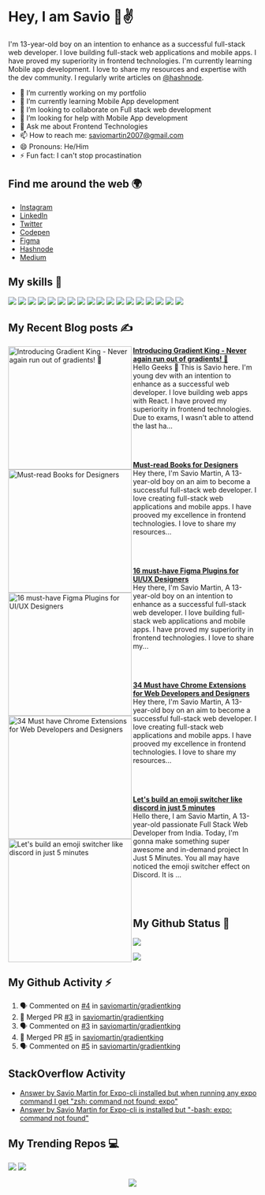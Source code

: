 # Hey, I am Savio 👋✌️
I'm 13-year-old boy on an intention to enhance as a successful full-stack web developer. I love building full-stack web applications and mobile apps. I have proved my superiority in frontend technologies. I'm currently learning Mobile app development. I love to share my resources and expertise with the dev community. I regularly write articles on [@hashnode](https://savio.xyz/).



- 🔭 I’m currently working on my portfolio
- 🌱 I’m currently learning Mobile App development
- 👯 I’m looking to collaborate on Full stack web development
- 🤔 I’m looking for help with Mobile App development
- 💬 Ask me about Frontend Technologies
- 📫 How to reach me: saviomartin2007@gmail.com
- 😄 Pronouns: He/Him
- ⚡ Fun fact: I can't stop procastination
</samp>

## Find me around the web 🌍
- [Instagram](https://www.instagram.com/teen_developer/)
- [LinkedIn](linkedin.com/in/saviomartin)
- [Twitter](https://twitter.com/saviomartin7)
- [Codepen](https://codepen.io/saviomartin/)
- [Figma](https://www.figma.com/@savio)
- [Hashnode](https://hashnode.com/@saviomartin)
- [Medium](https://medium.com/@saviomartin)

## My skills 🚀

![](https://img.shields.io/badge/HTML5-E34F26?style=for-the-badge&logo=html5&logoColor=white)
![](https://img.shields.io/badge/JavaScript-F7DF1E?style=for-the-badge&logo=javascript&logoColor=black)
![](https://img.shields.io/badge/Node.js-43853D?style=for-the-badge&logo=node.js&logoColor=white)
![](https://img.shields.io/badge/CSS3-1572B6?style=for-the-badge&logo=css3&logoColor=white)
![](https://img.shields.io/badge/Sass-CC6699?style=for-the-badge&logo=sass&logoColor=white)
![](https://img.shields.io/badge/Markdown-000000?style=for-the-badge&logo=markdown&logoColor=white)
![](https://img.shields.io/badge/Express.js-404D59?style=for-the-badge)
![](https://img.shields.io/badge/React-20232A?style=for-the-badge&logo=react&logoColor=61DAFB)
![](https://img.shields.io/badge/Tailwind_CSS-38B2AC?style=for-the-badge&logo=tailwind-css&logoColor=white)
![](https://img.shields.io/badge/Bootstrap-563D7C?style=for-the-badge&logo=bootstrap&logoColor=white)
![](https://img.shields.io/badge/Material--UI-0081CB?style=for-the-badge&logo=material-ui&logoColor=white)
![](https://img.shields.io/badge/Redux-593D88?style=for-the-badge&logo=redux&logoColor=white)
![](https://img.shields.io/badge/jQuery-0769AD?style=for-the-badge&logo=jquery&logoColor=white)
![](https://img.shields.io/badge/Netlify-00C7B7?style=for-the-badge&logo=netlify&logoColor=white)
![](https://img.shields.io/badge/MongoDB-4EA94B?style=for-the-badge&logo=mongodb&logoColor=white)
![](https://img.shields.io/badge/Heroku-430098?style=for-the-badge&logo=heroku&logoColor=white)
![](https://img.shields.io/badge/Google_Cloud-4285F4?style=for-the-badge&logo=google-cloud&logoColor=white)
![](https://img.shields.io/badge/figma-0AC97F?style=for-the-badge&logo=figma&logoColor=white)

## My Recent Blog posts ✍️
<!-- HASHNODE_BLOG:START -->
<p align="left">
<a href="https://savio.xyz/introducing-gradient-king-never-again-run-out-of-gradients" title="Introducing Gradient King - Never again run out of gradients! 🌈"><img src="https://cdn.hashnode.com/res/hashnode/image/upload/v1614395873291/CmG_gnQr_.png" alt="Introducing Gradient King - Never again run out of gradients! 🌈" width="250px" align="left" /></a>
<a href="https://savio.xyz/introducing-gradient-king-never-again-run-out-of-gradients" title="Introducing Gradient King - Never again run out of gradients! 🌈"><strong>Introducing Gradient King - Never again run out of gradients! 🌈</strong></a>
<br/> Hello Geeks 👋
This is Savio here. I'm young dev with an intention to enhance as a successful web developer. I love building web apps with React. I have proved my superiority in frontend technologies. Due to exams, I wasn't able to attend the last ha... </p> <br/> <br/>
<p align="left">
<a href="https://savio.xyz/must-read-books-for-designers" title="Must-read Books for Designers"><img src="https://cdn.hashnode.com/res/hashnode/image/upload/v1608521423976/_AE4go21-.png" alt="Must-read Books for Designers" width="250px" align="left" /></a>
<a href="https://savio.xyz/must-read-books-for-designers" title="Must-read Books for Designers"><strong>Must-read Books for Designers</strong></a>
<br/> Hey there, I'm Savio Martin, A 13-year-old boy on an aim to become a successful full-stack web developer. I love creating full-stack web applications and mobile apps. I have prooved my excellence in frontend technologies. I love to share my resources... </p> <br/> <br/>
<p align="left">
<a href="https://savio.xyz/16-must-have-figma-plugins-for-uiux-designers" title="16 must-have Figma Plugins for UI/UX Designers"><img src="https://cdn.hashnode.com/res/hashnode/image/upload/v1608259859109/UnJW6Y0mK.png" alt="16 must-have Figma Plugins for UI/UX Designers" width="250px" align="left" /></a>
<a href="https://savio.xyz/16-must-have-figma-plugins-for-uiux-designers" title="16 must-have Figma Plugins for UI/UX Designers"><strong>16 must-have Figma Plugins for UI/UX Designers</strong></a>
<br/> Hey there, I'm Savio Martin, A 13-year-old boy on an intention to enhance as a successful full-stack web developer. I love building full-stack web applications and mobile apps. I have proved my superiority in frontend technologies. I love to share my... </p> <br/> <br/>
<p align="left">
<a href="https://savio.xyz/34-must-have-chrome-extensions-for-web-developers-and-designers" title="34 Must have Chrome Extensions for Web Developers and Designers"><img src="https://cdn.hashnode.com/res/hashnode/image/upload/v1607831823773/g1VDUMIs0.png" alt="34 Must have Chrome Extensions for Web Developers and Designers" width="250px" align="left" /></a>
<a href="https://savio.xyz/34-must-have-chrome-extensions-for-web-developers-and-designers" title="34 Must have Chrome Extensions for Web Developers and Designers"><strong>34 Must have Chrome Extensions for Web Developers and Designers</strong></a>
<br/> Hey there, I'm Savio Martin, A 13-year-old boy on an aim to become a successful full-stack web developer. I love creating full-stack web applications and mobile apps. I have prooved my excellence in frontend technologies. I love to share my resources... </p> <br/> <br/>
<p align="left">
<a href="https://savio.xyz/lets-build-an-emoji-switcher-like-discord-in-just-5-minutes" title="Let's build an emoji switcher like discord in just 5 minutes"><img src="https://cdn.hashnode.com/res/hashnode/image/upload/v1606306448249/ElsqC30nK.gif" alt="Let's build an emoji switcher like discord in just 5 minutes" width="250px" align="left" /></a>
<a href="https://savio.xyz/lets-build-an-emoji-switcher-like-discord-in-just-5-minutes" title="Let's build an emoji switcher like discord in just 5 minutes"><strong>Let's build an emoji switcher like discord in just 5 minutes</strong></a>
<br/> Hello there, I am Savio Martin, A 13-year-old passionate Full Stack Web Developer from India. Today, I'm gonna make something super awesome and in-demand project In Just 5 Minutes.
You all may have noticed the emoji switcher effect on Discord. It is ... </p> <br/> <br/>
<!-- HASHNODE_BLOG:END -->


## My Github Status 🦸
![](https://github-readme-stats.vercel.app/api?username=saviomartin&show_icons=true&bg_color=45,fc00ff,00dbde&title_color=fff&text_color=fff)

![](https://activity-graph.herokuapp.com/graph?username=saviomartin&theme=github)

## My Github Activity ⚡

<!--START_SECTION:activity-->
1. 🗣 Commented on [#4](https://github.com/saviomartin/gradientking/issues/4) in [saviomartin/gradientking](https://github.com/saviomartin/gradientking)
2. 🎉 Merged PR [#3](https://github.com/saviomartin/gradientking/pull/3) in [saviomartin/gradientking](https://github.com/saviomartin/gradientking)
3. 🗣 Commented on [#3](https://github.com/saviomartin/gradientking/issues/3) in [saviomartin/gradientking](https://github.com/saviomartin/gradientking)
4. 🎉 Merged PR [#5](https://github.com/saviomartin/gradientking/pull/5) in [saviomartin/gradientking](https://github.com/saviomartin/gradientking)
5. 🗣 Commented on [#5](https://github.com/saviomartin/gradientking/issues/5) in [saviomartin/gradientking](https://github.com/saviomartin/gradientking)
<!--END_SECTION:activity-->

## StackOverflow Activity
<!-- STACKOVERFLOW:START -->
- [Answer by Savio Martin for Expo-cli installed but when running any expo command I get "zsh: command not found: expo"](https://stackoverflow.com/questions/62971258/expo-cli-installed-but-when-running-any-expo-command-i-get-zsh-command-not-fou/65660797#65660797)
- [Answer by Savio Martin for Expo-cli is installed but "-bash: expo: command not found"](https://stackoverflow.com/questions/54248522/expo-cli-is-installed-but-bash-expo-command-not-found/65660775#65660775)
<!-- STACKOVERFLOW:END -->

## My Trending Repos 💻
![](https://github-readme-stats.vercel.app/api/pin/?username=saviomartin&repo=gradientking&bg_color=45,fc00ff,00dbde&title_color=fff&text_color=fff)
![](https://github-readme-stats.vercel.app/api/pin/?username=saviomartin&repo=ludo&bg_color=45,fc00ff,00dbde&title_color=fff&text_color=fff)

<p align='center'><img src='https://visitor-badge.laobi.icu/badge?page_id=saviomartin'></p>
